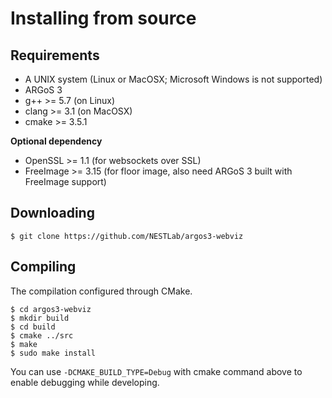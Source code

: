 # Installing from source


## Requirements
- A UNIX system (Linux or MacOSX; Microsoft Windows is not supported)
- ARGoS 3
- g++ >= 5.7 (on Linux)
- clang >= 3.1 (on MacOSX)
- cmake >= 3.5.1

**Optional dependency**
- OpenSSL >= 1.1 (for websockets over SSL)
- FreeImage >= 3.15 (for floor image, also need ARGoS 3 built with FreeImage support)

## Downloading
```console
$ git clone https://github.com/NESTLab/argos3-webviz
```

## Compiling
The compilation configured through CMake.

```console
$ cd argos3-webviz
$ mkdir build
$ cd build
$ cmake ../src
$ make
$ sudo make install
```

You can use `-DCMAKE_BUILD_TYPE=Debug` with cmake command above to enable debugging while developing.

